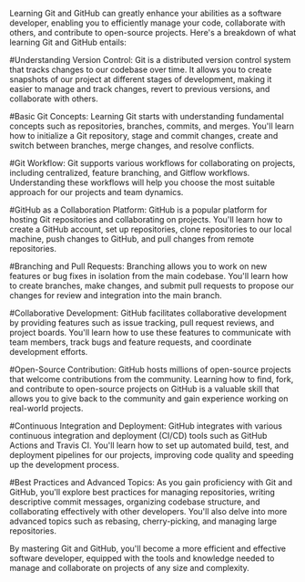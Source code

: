 Learning Git and GitHub can greatly enhance your abilities as a software developer, enabling you to efficiently manage your code, collaborate with others, and contribute to open-source projects. Here's a breakdown of what learning Git and GitHub entails:

#Understanding Version Control: Git is a distributed version control system that tracks changes to our codebase over time. It allows you to create snapshots of our project at different stages of development, making it easier to manage and track changes, revert to previous versions, and collaborate with others.

#Basic Git Concepts: Learning Git starts with understanding fundamental concepts such as repositories, branches, commits, and merges. You'll learn how to initialize a Git repository, stage and commit changes, create and switch between branches, merge changes, and resolve conflicts.

#Git Workflow: Git supports various workflows for collaborating on projects, including centralized, feature branching, and Gitflow workflows. Understanding these workflows will help you choose the most suitable approach for our projects and team dynamics.

#GitHub as a Collaboration Platform: GitHub is a popular platform for hosting Git repositories and collaborating on projects. You'll learn how to create a GitHub account, set up repositories, clone repositories to our local machine, push changes to GitHub, and pull changes from remote repositories.

#Branching and Pull Requests: Branching allows you to work on new features or bug fixes in isolation from the main codebase. You'll learn how to create branches, make changes, and submit pull requests to propose our changes for review and integration into the main branch.

#Collaborative Development: GitHub facilitates collaborative development by providing features such as issue tracking, pull request reviews, and project boards. You'll learn how to use these features to communicate with team members, track bugs and feature requests, and coordinate development efforts.

#Open-Source Contribution: GitHub hosts millions of open-source projects that welcome contributions from the community. Learning how to find, fork, and contribute to open-source projects on GitHub is a valuable skill that allows you to give back to the community and gain experience working on real-world projects.

#Continuous Integration and Deployment: GitHub integrates with various continuous integration and deployment (CI/CD) tools such as GitHub Actions and Travis CI. You'll learn how to set up automated build, test, and deployment pipelines for our projects, improving code quality and speeding up the development process.

#Best Practices and Advanced Topics: As you gain proficiency with Git and GitHub, you'll explore best practices for managing repositories, writing descriptive commit messages, organizing codebase structure, and collaborating effectively with other developers. You'll also delve into more advanced topics such as rebasing, cherry-picking, and managing large repositories.

By mastering Git and GitHub, you'll become a more efficient and effective software developer, equipped with the tools and knowledge needed to manage and collaborate on projects of any size and complexity.